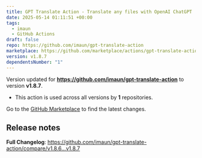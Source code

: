 ```yaml
---
title: GPT Translate Action - Translate any files with OpenAI ChatGPT
date: 2025-05-14 01:11:51 +00:00
tags:
  - imaun
  - GitHub Actions
draft: false
repo: https://github.com/imaun/gpt-translate-action
marketplace: https://github.com/marketplace/actions/gpt-translate-action-translate-any-files-with-openai-chatgpt
version: v1.8.7
dependentsNumber: "1"
---
```



Version updated for **https://github.com/imaun/gpt-translate-action** to version **v1.8.7**.
- This action is used across all versions by **1** repositories.

Go to the [GitHub Marketplace](https://github.com/marketplace/actions/gpt-translate-action-translate-any-files-with-openai-chatgpt) to find the latest changes.

## Release notes

**Full Changelog**: https://github.com/imaun/gpt-translate-action/compare/v1.8.6...v1.8.7
